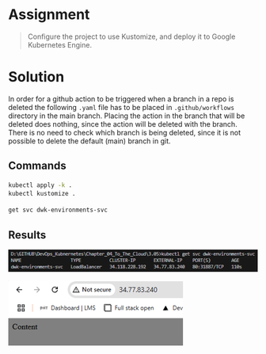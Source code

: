 # Assignment

> Configure the project to use Kustomize, and deploy it to Google Kubernetes Engine.

# Solution

In order for a github action to be triggered when a branch in a repo is deleted the following `.yaml` file has to be placed in `.github/workflows` directory in the main branch. Placing the action in the branch that will be deleted does nothing, since the action will be deleted with the branch. There is no need to check which branch is being deleted, since it is not possible to delete the default (main) branch in git. 

## Commands

```bash
kubectl apply -k .
kubectl kustomize .

get svc dwk-environments-svc
```

## Results

![alt text](image-1.png)

![alt text](image.png)

